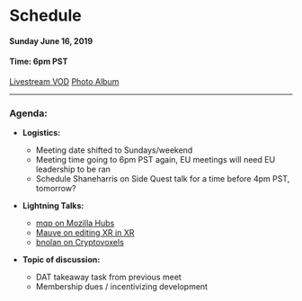 # Schedule

#### Sunday June 16, 2019
#### **Time:** 6pm PST


[Livestream VOD](https://youtu.be/5ECkc7w7Abc)
[Photo Album](https://imgur.com/a/iebuBr5)

-------------------------------------------


### **Agenda:**
 - **Logistics:**
   - Meeting date shifted to Sundays/weekend
   - Meeting time going to 6pm PST again, EU meetings will need EU leadership to be ran
   - Schedule Shaneharris on Side Quest talk for a time before 4pm PST, tomorrow?

 - **Lightning Talks:**
   - [mqp on Mozilla Hubs](https://youtu.be/LMkdA6OCdGs)
   - [Mauve on editing XR in XR](https://youtu.be/qwOOgvEiN_M)
   - [bnolan on Cryptovoxels](https://youtu.be/3fdDqHpurbg)

 - **Topic of discussion:**
   - DAT takeaway task from previous meet
   - Membership dues / incentivizing development
